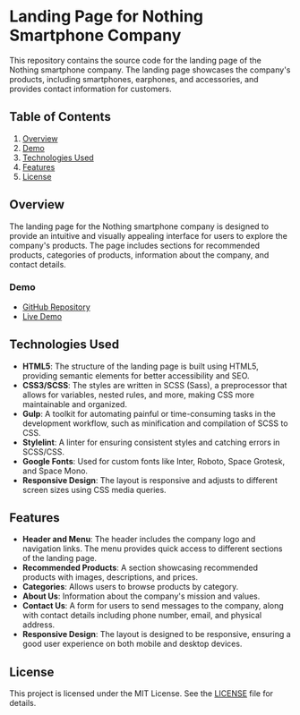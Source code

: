 # Landing Page for Nothing Smartphone Company

This repository contains the source code for the landing page of the Nothing smartphone company. The landing page showcases the company's products, including smartphones, earphones, and accessories, and provides contact information for customers.

## Table of Contents

1. [Overview](#overview)
2. [Demo](#demo)
3. [Technologies Used](#technologies-used)
4. [Features](#features)
5. [License](#license)

## Overview

The landing page for the Nothing smartphone company is designed to provide an intuitive and visually appealing interface for users to explore the company's products. The page includes sections for recommended products, categories of products, information about the company, and contact details.

### Demo

- [GitHub Repository](https://github.com/Miishca/landing_1)
- [Live Demo](https://miishca.github.io/landing_1/)

## Technologies Used

- **HTML5**: The structure of the landing page is built using HTML5, providing semantic elements for better accessibility and SEO.
- **CSS3/SCSS**: The styles are written in SCSS (Sass), a preprocessor that allows for variables, nested rules, and more, making CSS more maintainable and organized.
- **Gulp**: A toolkit for automating painful or time-consuming tasks in the development workflow, such as minification and compilation of SCSS to CSS.
- **Stylelint**: A linter for ensuring consistent styles and catching errors in SCSS/CSS.
- **Google Fonts**: Used for custom fonts like Inter, Roboto, Space Grotesk, and Space Mono.
- **Responsive Design**: The layout is responsive and adjusts to different screen sizes using CSS media queries.

## Features

- **Header and Menu**: The header includes the company logo and navigation links. The menu provides quick access to different sections of the landing page.
- **Recommended Products**: A section showcasing recommended products with images, descriptions, and prices.
- **Categories**: Allows users to browse products by category.
- **About Us**: Information about the company's mission and values.
- **Contact Us**: A form for users to send messages to the company, along with contact details including phone number, email, and physical address.
- **Responsive Design**: The layout is designed to be responsive, ensuring a good user experience on both mobile and desktop devices.

## License

This project is licensed under the MIT License. See the [LICENSE](LICENSE) file for details.
